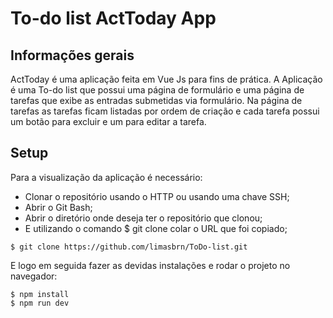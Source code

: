 # To-do list ActToday App


## Informações gerais

ActToday é uma aplicação feita em Vue Js para fins de prática. A Aplicação é uma To-do list que possui uma página de formulário e uma página de tarefas que exibe as entradas submetidas via formulário. Na página de tarefas as tarefas ficam listadas por ordem de criação e cada tarefa possui um botão para excluir e um para editar a tarefa.

## Setup

Para a visualização da aplicação é necessário:

* Clonar o repositório usando o HTTP ou usando uma chave SSH;
* Abrir o Git Bash;
* Abrir o diretório onde deseja ter o repositório que clonou;
* E utilizando o comando $ git clone colar o URL que foi copiado;

```
$ git clone https://github.com/limasbrn/ToDo-list.git
```
E logo em seguida fazer as devidas instalações e rodar o projeto no navegador:
```
$ npm install
$ npm run dev 
```


